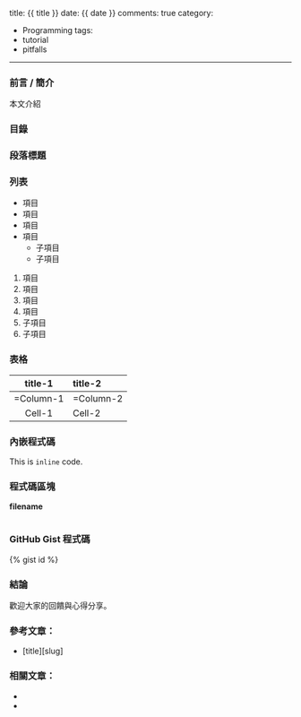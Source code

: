 title: {{ title }}
date: {{ date }}
comments: true
category:
  - Programming
tags:
  - tutorial
  - pitfalls
---
### 前言 / 簡介

本文介紹

<!-- more -->

### 目錄

[][1]
[](#id)

### 段落標題

[][2]

### 列表

* 項目
* 項目
* 項目
* 項目
  * 子項目
  * 子項目

1. 項目
2. 項目
3. 項目
4. 項目
  1. 子項目
  2. 子項目

### 表格

|title-1|title-2|
|:-----:|:------|
|=Column-1|=Column-2|
|Cell-1|Cell-2|

### 內嵌程式碼

This is `inline` code.

### 程式碼區塊

__filename__
``` lang
```

### GitHub Gist 程式碼

{% gist id %}

### 結論

歡迎大家的回饋與心得分享。

### 參考文章：

* [title][slug]

### 相關文章：

* [][1]
* [][2]

<!-- cross references -->

<!-- post_references -->

<!-- external references -->

[1]: link "title"
[2]: link "title"
